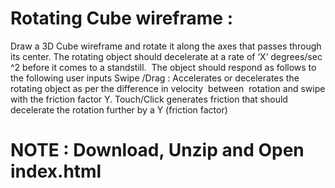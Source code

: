 # Rotating Cube wireframe :     
Draw a 3D ​Cube wireframe and rotate it along ​the​ ax​es​ that passes through its center. The rotating object should decelerate at a rate of ‘X’ degrees/sec​^​2 before it comes to a standstill.
​
The object should respond as follows to the following user inputs
Swipe
​/Drag​
: Accelerates or decelerates the rotating object as per the difference in velocity
​ between​
 ​
rotation and swipe with the friction factor Y.
Touch
​/Click​
 generates friction that should decelerate the rotation further by a Y (friction factor)
 
 # NOTE : Download, Unzip and Open index.html 
   
